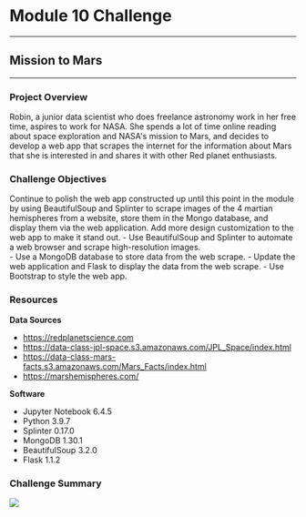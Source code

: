# Module 10 Challenge

---
## Mission to Mars
---

### Project Overview
Robin, a junior data scientist who does freelance astronomy work in her free time, aspires to work for NASA. She spends a lot of time online reading about space exploration and NASA's mission to Mars, and decides to develop a web app that scrapes the internet for the information about Mars that she is interested in and shares it with other Red planet enthusiasts.


### Challenge Objectives
Continue to polish the web app constructed up until this point in the module by using BeautifulSoup and Splinter to scrape images of the 4 martian hemispheres from a website, store them in the Mongo database, and display them via the web application. Add more design customization to the web app to make it stand out.
    - Use BeautifulSoup and Splinter to automate a web browser and scrape high-resolution images.   
    - Use a MongoDB database to store data from the web scrape.
    - Update the web application and Flask to display the data from the web scrape.
    - Use Bootstrap to style the web app.


### Resources
**Data Sources**
- https://redplanetscience.com
- https://data-class-jpl-space.s3.amazonaws.com/JPL_Space/index.html
- https://data-class-mars-facts.s3.amazonaws.com/Mars_Facts/index.html
- https://marshemispheres.com/

**Software**
- Jupyter Notebook 6.4.5
- Python 3.9.7
- Splinter 0.17.0
- MongoDB 1.30.1
- BeautifulSoup 3.2.0
- Flask 1.1.2

### Challenge Summary

![](https://github.com/hackydunk/Mission-to-Mars/blob/master/webapp_screenshot.PNG) 